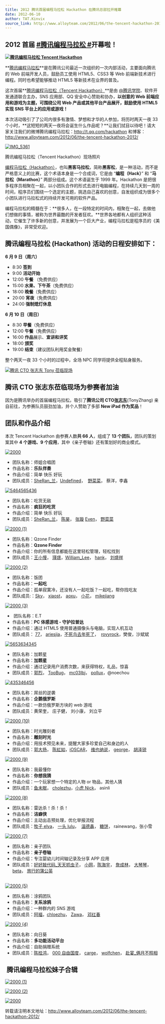 ```yaml
---
title: 2012 腾讯首届编程马拉松 Hackathon 在腾讯总部拉开帷幕
date: 2012-06-10
author: TAT.Kinvix
source_link: http://www.alloyteam.com/2012/06/the-tencent-hackathon-2012/
---
```


## 2012 首届 [#腾讯编程马拉松 #](http://k.t.qq.com/k/%E8%85%BE%E8%AE%AF%E7%BC%96%E7%A8%8B%E9%A9%AC%E6%8B%89%E6%9D%BE)开幕啦！

**[![](http://www.alloyteam.com/wp-content/uploads/2012/06/IMG_6440-1024x682.jpg "腾讯编程马拉松 Tencent Hackathon")](http://www.alloyteam.com/wp-content/uploads/2012/06/IMG_6440.jpg)**

**[腾讯编程马拉松](http://t.qq.com/hackathon)**是在腾讯公司最近一次组织的一次内部活动，主要面向腾讯的 Web 前端开发人员，鼓励员工使用 HTML5、CSS3 等 Web 前端新技术进行编程。同时也希望能够推动 HTML5 等新技术在业界的普及。

这次首届**[腾讯编程马拉松（Tencent Hackathon）](http://t.qq.com/hackathon)**是由 [@腾讯学院](http://e.t.qq.com/tencentacademy)、软件开发通道联合主办，SNS 应用部、QQ 安全中心赞助和协办，**以创意的 Web 前端应用和游戏为主题，可围绕公司 Web 产品或其他平台产品展开，鼓励使用 HTML5 实现 SNS 平台上的应用或游戏！**

本次活动吸引了了公司内很多有激情、梦想和才华的人参加，将历时两天一夜 33 个小时，**这短短的两天一夜将会诞生什么作品呢？**让我们拭目以待吧！请大家关注我们的微博腾讯编程马拉松：<http://t.qq.com/hackathon> 和博客：<http://www.alloyteam.com/2012/06/the-tencent-hackathon-2012/>

[](http://www.alloyteam.com/wp-content/uploads/2012/06/IMG_6635.jpg)[![](http://www.alloyteam.com/wp-content/uploads/2012/06/IMG_5361-1024x764.jpg "IMG_5361")](http://www.alloyteam.com/wp-content/uploads/2012/06/IMG_5361.jpg)

腾讯编程马拉松（Tencent Hackathon）现场照片

[编程马拉松（Hackathon）](http://zh.wikipedia.org/zh/Hackathon)，也叫**黑客马拉松**，简称**黑客松**，是一种活动，而不是严格意义上的比赛，这个术语本身是一个合成词，它是由 “**编程（Hack）**” 和 “**马拉松（Marathon）**” 两部分组成。这个术语诞生于 1999 年。Hackathon 是把很多程序员相聚在一起，以小团队合作的形式去进行电脑编程，在持续几天到一周的时间，程序员们围绕一个选定的主题，挑选自己喜欢的创意，自发组织成为很多个小团队进行马拉松式的持续开发可用的软件产品。

编程马拉松的精髓在于：**很多人，在一段特定的时间内，相聚在一起，去做他们想做的事情，被称为世界最酷的开发者狂欢。**世界各地都有人组织这种活动，它催生了许多新的创意，并发展为一个巨大产业，编程马拉松是程序员的《美国偶像》，非常受欢迎。

## 腾讯编程马拉松 (Hackathon) 活动的日程安排如下：

**6 月 9 日（周六）**

-   8:30 **签到**
-   9:00 **活动开始**
-   12:00 **午餐** （免费供应）
-   15:00 **水果、下午茶**（免费供应）
-   18:00 **晚餐**（免费供应）
-   20:00 **宵夜**（免费供应）
-   24:00 **强制熄灯休息**

**6 月 10 日（周日）**

-   8:30 **早餐**（免费供应）
-   12:00 **午餐**（免费供应）
-   16:00 **作品**展示、**宣讲和评奖**
-   18:00 **颁奖**
-   19:00 **结束**（建议团队利用奖金聚餐）

整个两天一夜 33 个小时的过程中，全场 NPC 同学将提供全程贴身服务。

[![](http://www.alloyteam.com/wp-content/uploads/2012/06/IMG_6635-1024x682.jpg "腾讯 CTO 张志东 Tony 莅临现场")](http://www.alloyteam.com/wp-content/uploads/2012/06/IMG_6635.jpg)

## 腾讯 CTO 张志东莅临现场为参赛者加油

因为是腾讯举办的首届编程马拉松，吸引了**腾讯公司 CTO[张志东](http://t.qq.com/tony)**(TonyZhang) 亲自前往，为参赛队员鼓劲加油，并个人赞助了多部 **New iPad 作为奖品**！

## 团队和作品介绍

本次 Tencent Hackathon 由参赛人数**共 66 人**，组成了 **13 个团队**，团队的策划案其中 **4 个游戏、9 个应用**，其中《亲子卷轴》还有策划好的商业模式。

[![](http://www.alloyteam.com/wp-content/uploads/2012/06/2000.jpg "2000")](http://www.alloyteam.com/wp-content/uploads/2012/06/2000.jpg)

-   团队名称：师姐合唱团
-   作品名称：**乐队伴奏**
-   作品介绍：简单 快乐 好玩
-   团队成员：[SheRan\_兰](http://t.qq.com/lixiaolan "SheRan\_兰 (@lixiaolan)")，[Undefined](http://t.qq.com/majia0 "Undefined(@majia0)")，  [野菜菜](http://t.qq.com/iamwbq "野菜菜 (@iamwbq)")， 蔡洋，李鑫

[![](http://www.alloyteam.com/wp-content/uploads/2012/06/5464565436.jpg "5464565436")](http://www.alloyteam.com/wp-content/uploads/2012/06/5464565436.jpg)

-   团队名称：吃货无敌
-   作品名称：**疯狂的吃货**
-   作品介绍：简单 快乐 好玩
-   团队成员：[SheRan\_兰](http://t.qq.com/lixiaolan "SheRan\_兰 (@lixiaolan)")， [陈昊](http://t.qq.com/briuse "陈昊 (@briuse)")， [张璇](http://t.qq.com/libzhang) [Even](http://t.qq.com/HelloEven "Even(@HelloEven)")， [野菜菜](http://t.qq.com/iamwbq "野菜菜 (@iamwbq)")

[![](http://www.alloyteam.com/wp-content/uploads/2012/06/2000-1.jpg "2000 (1)")](http://www.alloyteam.com/wp-content/uploads/2012/06/2000-1.jpg)

-   团队名称：Qzone Finder
-   作品名称：**Qzone Finder**
-   作品介绍：你的所有信息都能在这里轻松管理，轻松找到
-   团队成员：[王小慢](http://t.qq.com/joltwang "王小慢 (@joltwang)")， [瑾璟](http://t.qq.com/sparks345 "瑾璟 (@sparks345)")，[William_Lee](http://t.qq.com/iTouch "William_Lee(@iTouch)")， [hank](http://t.qq.com/hankzhu "hank(@hankzhu)")， [刘盛祥](http://t.qq.com/sunxen "刘盛祥 (@sunxen)")

[![](http://www.alloyteam.com/wp-content/uploads/2012/06/2000-2.jpg "2000 (2)")](http://www.alloyteam.com/wp-content/uploads/2012/06/2000-2.jpg)

-   团队名称：饭团
-   作品名称：**一起吃**
-   作品介绍：孤单寂寞冷，还没有人一起吃饭？一起吃，帮你找吃友
-   团队成员:：[Sky](http://t.qq.com/skyzhou "Sky(@skyzhou)")， [xiaost](http://t.qq.com/xiaostone "xiaost(@xiaostone)")， [aoxu](http://t.qq.com/xatest "aoxu(@xatest)")， [小花](http://t.qq.com/xiaohuahua "小花 (@xiaohuahua)")， [mikejiang](http://t.qq.com/jiang_yansheng "mikejiang(@jiang_yansheng)")

[![](http://www.alloyteam.com/wp-content/uploads/2012/06/2000-3.jpg "2000 (3)")](http://www.alloyteam.com/wp-content/uploads/2012/06/2000-3.jpg)

-    团队名称：E.T
-   作品名称：**PC 体感游戏 - 守护拉普达**
-   作品介绍：通过 HTML5 使用普通摄像头与电脑，实现人机互动
-   团队成员： [77](http://t.qq.com/gulu77 "77(@gulu77)")， [ariesjia](http://t.qq.com/ariesjia "ariesjia(@ariesjia)")，[不死鸟去年死了](http://t.qq.com/namehard "不死鸟去年死了 (@namehard)")，  [rovyrock](http://t.qq.com/luo_zeyu "rovyrock(@luo_zeyu)")，樊俊，沙斌斌

[![](http://www.alloyteam.com/wp-content/uploads/2012/06/5653634345.jpg "5653634345")](http://www.alloyteam.com/wp-content/uploads/2012/06/5653634345.jpg)

-   团队名称：加颗星
-   作品名称：**加颗星**
-   作品介绍：通过记录用户消费次数，来获得特权，礼品，惊喜
-   团队成员：[郭烈](http://t.qq.com/guolie)， [TooBug](http://t.qq.com/TooBug "TooBug(@TooBug)")， [mc03lbj](http://t.qq.com/mc03lbj "mc03lbj(@mc03lbj)")， [pollux](http://t.qq.com/polluxli "pollux(@polluxli)")，@noechou

[![](http://www.alloyteam.com/wp-content/uploads/2012/06/435346456.jpg "435346456")](http://www.alloyteam.com/wp-content/uploads/2012/06/435346456.jpg)

-   团队名称：屌丝的逆袭
-   作品名称：**企鹅俄罗斯**
-   作品介绍：一款仿俄罗斯方块的 web 游戏
-   团队成员：黄荣奎， 庄子健， 刘小康， 刘立平

[![](http://www.alloyteam.com/wp-content/uploads/2012/06/2000-10.jpg "2000 (10)")](http://www.alloyteam.com/wp-content/uploads/2012/06/2000-10.jpg)

-   团队名称：时光雕刻者
-   作品名称：**雕刻时光**
-   作品介绍：用技术预见未来，提醒大家多珍爱自己和身边的人
-   团队成员：[郭大扬](http://t.qq.com/gdyszwddr "郭大扬 (@gdyszwddr)")， [陈虹如](http://t.qq.com/hongru_chen "陈虹如 (@hongru_chen)")，[iOSCAR](http://t.qq.com/moscartong "iOSCAR(@moscartong)")， [维也纳说](http://t.qq.com/amoxilin41 "维也纳说 (@amoxilin41)")， [george](http://t.qq.com/haitor "george(@haitor)")， [胡泽锐](http://t.qq.com/hertzhu)

[![](http://www.alloyteam.com/wp-content/uploads/2012/06/2000-9.jpg "2000 (9)")](http://www.alloyteam.com/wp-content/uploads/2012/06/2000-9.jpg)

-   团队名称：我最懂你
-   作品名称：**你想我猜**
-   作品介绍：一个玩家想一个特定的人物 or 物品，其他人猜
-   团队成员：[鱼未眠](http://t.qq.com/azrael "鱼未眠 (@azrael)")， [cholezhu](http://t.qq.com/chloezhu "chloezhu(@chloezhu)")，[小虎 Nick](http://t.qq.com/wanglianghu "小虎 Nick (@wanglianghu)")， asinli

[![](http://www.alloyteam.com/wp-content/uploads/2012/06/2000-8.jpg "2000 (8)")](http://www.alloyteam.com/wp-content/uploads/2012/06/2000-8.jpg)

-   团队名称：雷达杀！杀！杀！
-   作品名称：**洁癖侠**
-   作品介绍：主动出击预处理，优化举报流程
-   团队成员：[牧子 elva](http://t.qq.com/elvaxia1987)， [一头 lulu](http://t.qq.com/superlulu715 "一头 lulu (@superlulu715)")，  [温德鑫](http://t.qq.com/jackywdx1 "温德鑫 (@jackywdx1)")， [糖饼](http://t.qq.com/tangbin "糖饼 (@tangbin)")， rainewang，张小雪

[![](http://www.alloyteam.com/wp-content/uploads/2012/06/2000-7.jpg "2000 (7)")](http://www.alloyteam.com/wp-content/uploads/2012/06/2000-7.jpg)

-   团队名称：亲子团队
-   作品名称：**亲子卷轴**
-   作品介绍：专注婴幼儿时间轴记录及分享 APP 应用
-   团队成员：[好好敲代码\_天天抓虫子](http://t.qq.com/iptton)， [小网](http://t.qq.com/zwlijun "小网 (@zwlijun)")，[陈海宇](http://t.qq.com/haiyupeter "陈海宇 (@haiyupeter)")， [詹成林](http://t.qq.com/colin_zhan "詹成林 (@colin_zhan)")， [大琴琴](http://t.qq.com/lovelycollen)，[beta](http://t.qq.com/BetaWang "beta(@BetaWang)")， [旅行的蒲公英](http://t.qq.com/chemdemo "旅行的蒲公英 (@chemdemo)")

[  
](http://www.alloyteam.com/wp-content/uploads/2012/06/2000-7.jpg)[![](http://www.alloyteam.com/wp-content/uploads/2012/06/2000-5.jpg "2000 (5)")](http://www.alloyteam.com/wp-content/uploads/2012/06/2000-5.jpg)

-   团队名称：涂鸦团队
-   作品名称：**关系涂鸦**
-   作品介绍：一种群内的 SNS 游戏
-   团队成员：[阿福](http://t.qq.com/ahfuzhang)，[chloezhu](http://t.qq.com/chloezhu)， [Zawa](http://t.qq.com/zawaliang "Zawa(@zawaliang)")， [邓红春](http://t.qq.com/denghongchun "邓红春 (@denghongchun)")

[![](http://www.alloyteam.com/wp-content/uploads/2012/06/2000-4.jpg "2000 (4)")](http://www.alloyteam.com/wp-content/uploads/2012/06/2000-4.jpg)

-   团队名称：向日葵
-   作品名称：**多功能活动平台**
-   作品介绍：自助捐赠系统
-   团队成员：[陈桂鸿](http://t.qq.com/rehorn)， [000 自由国度](http://t.qq.com/mmplayer)， [carge](http://t.qq.com/icarge "carge(@icarge)")， [wolfchen](http://t.qq.com/wolfcyl "wolfchen(@wolfcyl)")， [赴宴\_俩月不照相](http://t.qq.com/Feast_Fu "赴宴\_俩月不照相 (@Feast_Fu)")

##  腾讯编程马拉松妹子合辑

[![](http://www.alloyteam.com/wp-content/uploads/2012/06/2000-1.png "2000 (1)")](http://www.alloyteam.com/wp-content/uploads/2012/06/2000-1.png)

[![](http://www.alloyteam.com/wp-content/uploads/2012/06/2000-2.png "2000 (2)")](http://www.alloyteam.com/wp-content/uploads/2012/06/2000-2.png)

[![](http://www.alloyteam.com/wp-content/uploads/2012/06/2000.png "2000")](http://www.alloyteam.com/wp-content/uploads/2012/06/2000.png)

转载请注明本文地址：<http://www.alloyteam.com/2012/06/the-tencent-hackathon-2012/>